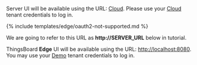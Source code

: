 Server UI will be available using the URL: [Cloud](https://thingsboard.cloud/signup).
Please use your [Cloud](https://thingsboard.cloud/signup) tenant credentials to log in.

{% include templates/edge/oauth2-not-supported.md %}

We are going to refer to this URL as **http://SERVER_URL** below in tutorial.

ThingsBoard **Edge** UI will be available using the URL: [http://localhost:8080](http://localhost:8080).
You may use your [Demo](https://thingsboard.cloud/signup) tenant credentials to log in.